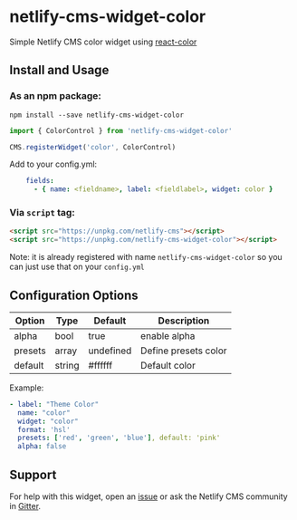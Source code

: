 # netlify-cms-widget-color

Simple Netlify CMS color widget using [react-color](https://github.com/casesandberg/react-color)

## Install and Usage

### As an npm package:

```shell
npm install --save netlify-cms-widget-color
```

```js
import { ColorControl } from 'netlify-cms-widget-color'

CMS.registerWidget('color', ColorControl)
```
Add to your config.yml:
```yaml
    fields:
      - { name: <fieldname>, label: <fieldlabel>, widget: color }
```

### Via `script` tag:
```html
<script src="https://unpkg.com/netlify-cms"></script>
<script src="https://unpkg.com/netlify-cms-widget-color"></script>
```
Note: it is already registered with name `netlify-cms-widget-color` so you can just use that on your `config.yml`

## Configuration Options

Option   | Type    | Default   | Description 
---------|---------|-----------|-------------
alpha    | bool    | true      | enable alpha      
presets  | array   | undefined | Define presets color
default  | string  | #ffffff   | Default color

Example:
```yml
- label: "Theme Color"
  name: "color"
  widget: "color"
  format: 'hsl'
  presets: ['red', 'green', 'blue'], default: 'pink'
  alpha: false
```

## Support

For help with this widget, open an [issue](https://github.com/ekoeryanto/netlify-cms-widget-color) or ask the Netlify CMS community in [Gitter](https://gitter.im/netlify/netlifycms).
